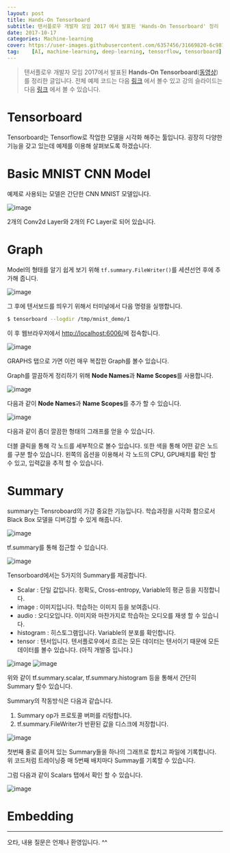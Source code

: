 ```yaml
---
layout: post
title: Hands-On Tensorboard
subtitle: 텐서플로우 개발자 모임 2017 에서 발표된 'Hands-On Tensorboard' 정리
date: 2017-10-17
categories: Machine-learning
cover: https://user-images.githubusercontent.com/6357456/31669820-6c981548-b356-11e7-8f05-028eb0e7feae.png
tag:    [AI, machine-learning, deep-learning, tensorflow, tensorboard]
---
```


> 텐서플로우 개발자 모임 2017에서 발표된 **Hands-On Tensorboard**([동영상](https://www.youtube.com/watch?v=eBbEDRsCmv4))
를 정리한 글입니다.
> 전체 예제 코드는 다음 [링크](https://github.com/mamcgrath/TensorBoard-TF-Dev-Summit-Tutorial/blob/master/mnist.py)
에서 볼수 있고 강의 슬라이드는 다음 [링크](https://github.com/mamcgrath/TensorBoard-TF-Dev-Summit-Tutorial/blob/master/slides.pdf)
에서 볼 수 있습니다.

# Tensorboard
Tensorboard는 Tensorflow로 작업한 모델을 시각화 해주는 툴입니다.
굉장히 다양한 기능을 갖고 있는데 예제를 이용해 살펴보도록 하겠습니다.

# Basic MNIST CNN Model
예제로 사용되는 모델은 간단한 CNN MNIST 모델입니다.

![image](https://user-images.githubusercontent.com/6357456/31670351-a9d46c58-b357-11e7-8e55-894eb317fcae.png)

2개의 Conv2d Layer와 2개의 FC Layer로 되어 있습니다.

# Graph
Model의 형태를 알기 쉽게 보기 위해 `tf.summary.FileWriter()`를 세션선언 후에 추가해 줍니다.

![image](https://user-images.githubusercontent.com/6357456/31670948-19d1f47a-b359-11e7-8084-7164e22cd9eb.png)

그 후에 텐서보드를 띄우기 위해서 터미널에서 다음 명령을 실행합니다.
```bash
$ tensorboard --logdir /tmp/mnist_demo/1
```
이 후 웹브라우저에서 <http://localhost:6006/>에 접속합니다.

![image](https://user-images.githubusercontent.com/6357456/31673341-47cd2704-b35f-11e7-82c7-0f887979d8fd.png)

GRAPHS 탭으로 가면 이런 매우 복잡한 Graph를 볼수 있습니다.

Graph를 깔끔하게 정리하기 위해 **Node Names**과 **Name Scopes**를 사용합니다.

![image](https://user-images.githubusercontent.com/6357456/31673811-745a6f56-b360-11e7-8f3c-0ac14363315a.png)

다음과 같이 **Node Names**과 **Name Scopes**를 추가 할 수 있습니다.

![image](https://user-images.githubusercontent.com/6357456/31674196-7810bf3c-b361-11e7-816b-7757707a1caa.png)

다음과 같이 좀더 깔끔한 형태의 그래프를 얻을 수 있습니다.

더블 클릭을 통해 각 노드를 세부적으로 볼수 있습니다. 또한 색을 통해 어떤 같은 노드를 구분 할수 있습니다.
왼쪽의 옵션을 이용해서 각 노드의 CPU, GPU배치를 확인 할 수 있고, 입력값을 추적 할 수 있습니다.

# Summary

summary는 Tensroboard의 가강 중요한 기능입니다.
학습과정을 시각화 함으로서 Black Box 모델을 디버깅할 수 있게 해줍니다.

![image](https://user-images.githubusercontent.com/6357456/31760716-e590e1fe-b4b5-11e7-97ec-cafec818937c.png)

tf.summary를 통해 접근할 수 있습니다.

![image](https://user-images.githubusercontent.com/6357456/31760858-5aa1ad20-b4b6-11e7-9c64-34b1cb082ce8.png)

Tensorboard에서는 5가지의 Summary를 제공합니다.
- Scalar : 단일 값입니다. 정확도, Cross-entropy, Variable의 평균 등을 지정합니다.
- image : 이미지입니다. 학습하는 이미지 등을 보여줍니다.
- audio : 오디오입니다. 이미지와 마찬가지로 학습하는 오디오를 재생 할 수 있습니다.
- histogram : 히스토그램입니다. Variable의 분포를 확인합니다.
- tensor : 텐서입니다. 텐서플로우에서 흐르는 모든 데이터는 텐서이기 때문에 모든 데이터를 볼수 있습니다. (아직 개발중 입니다.)

![image](https://user-images.githubusercontent.com/6357456/31761572-a916e4d2-b4b8-11e7-83bd-33edc4b2b18f.png)
![image](https://user-images.githubusercontent.com/6357456/31761586-bc08d4d8-b4b8-11e7-8de2-d7cc528e7c6f.png)

위와 같이 tf.summary.scalar, tf.summary.histogram 등을 통해서 간단히 Summary 할수 있습니다.

Summary의 작동방식은 다음과 같습니다.
1. Summary op가 프로토콜 버퍼를 리텅합니다.
2. tf.summary.FileWriter가 반환된 값을 디스크에 저장합니다.

![image](https://user-images.githubusercontent.com/6357456/31761732-40575b56-b4b9-11e7-9caf-c5a1fe3010a2.png)

첫번째 줄로 흩어져 있는 Summary들을 하나의 그래프로 합치고 파일에 기록합니다.
위 코드처럼 트레이닝중 매 5번째 배치마다 Summay를 기록할 수 있습니다.

그럼 다음과 같이 Scalars 탭에서 확인 할 수 있습니다.

![image](https://user-images.githubusercontent.com/6357456/31763993-39ec2f2e-b4c0-11e7-95ad-54c9fcc15a89.png)

# Embedding

---
오타, 내용 질문은 언제나 환영입니다. ^^